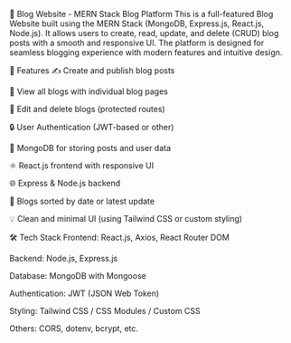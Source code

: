 📝 Blog Website - MERN Stack Blog Platform
This is a full-featured Blog Website built using the MERN Stack (MongoDB, Express.js, React.js, Node.js). It allows users to create, read, update, and delete (CRUD) blog posts with a smooth and responsive UI. The platform is designed for seamless blogging experience with modern features and intuitive design.

🚀 Features
✍️ Create and publish blog posts

📄 View all blogs with individual blog pages

📝 Edit and delete blogs (protected routes)

🔒 User Authentication (JWT-based or other)

💾 MongoDB for storing posts and user data

⚛️ React.js frontend with responsive UI

🌐 Express & Node.js backend

📅 Blogs sorted by date or latest update

💡 Clean and minimal UI (using Tailwind CSS or custom styling)

🛠️ Tech Stack
Frontend: React.js, Axios, React Router DOM

Backend: Node.js, Express.js

Database: MongoDB with Mongoose

Authentication: JWT (JSON Web Token)

Styling: Tailwind CSS / CSS Modules / Custom CSS

Others: CORS, dotenv, bcrypt, etc.
